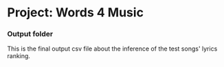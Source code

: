 # Project: Words 4 Music
### Output folder

This is the final output csv file about the inference of the test songs' lyrics ranking.

